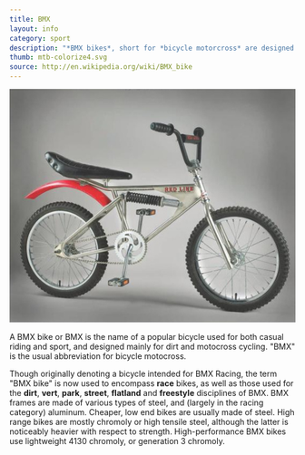 ```yaml
---
title: BMX
layout: info
category: sport
description: "*BMX bikes*, short for *bicycle motorcross* are designed for motorcross cycling, and sometimes for style."
thumb: mtb-colorize4.svg
source: http://en.wikipedia.org/wiki/BMX_bike
---
```


![Bike photo](img/bikes/bmx.jpg)

A BMX bike or BMX is the name of a popular bicycle used for both casual riding and sport, and designed mainly for dirt and motocross cycling. "BMX" is the usual abbreviation for bicycle motocross.

Though originally denoting a bicycle intended for BMX Racing, the term "BMX bike" is now used to encompass **race** bikes, as well as those used for the **dirt**, **vert**, **park**, **street**, **flatland** and **freestyle** disciplines of BMX. BMX frames are made of various types of steel, and (largely in the racing category) aluminum. Cheaper, low end bikes are usually made of steel. High range bikes are mostly chromoly or high tensile steel, although the latter is noticeably heavier with respect to strength. High-performance BMX bikes use lightweight 4130 chromoly, or generation 3 chromoly.